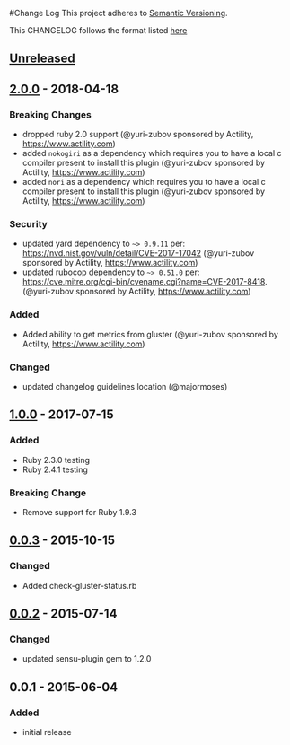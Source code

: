 #Change Log
This project adheres to [Semantic Versioning](http://semver.org/).

This CHANGELOG follows the format listed [here](https://github.com/sensu-plugins/community/blob/master/HOW_WE_CHANGELOG.md)

## [Unreleased]

## [2.0.0] - 2018-04-18
### Breaking Changes
- dropped ruby 2.0 support (@yuri-zubov sponsored by Actility, https://www.actility.com)
- added `nokogiri` as a dependency which requires you to have a local c compiler present to install this plugin (@yuri-zubov sponsored by Actility, https://www.actility.com)
- added `nori` as a dependency which requires you to have a local c compiler present to install this plugin (@yuri-zubov sponsored by Actility, https://www.actility.com)

### Security
- updated yard dependency to `~> 0.9.11` per: https://nvd.nist.gov/vuln/detail/CVE-2017-17042 (@yuri-zubov sponsored by Actility, https://www.actility.com)
- updated rubocop dependency to `~> 0.51.0` per: https://cve.mitre.org/cgi-bin/cvename.cgi?name=CVE-2017-8418. (@yuri-zubov sponsored by Actility, https://www.actility.com)

### Added
- Added ability to get metrics from gluster (@yuri-zubov sponsored by Actility, https://www.actility.com)

### Changed
- updated changelog guidelines location (@majormoses)

## [1.0.0] - 2017-07-15
### Added
- Ruby 2.3.0 testing
- Ruby 2.4.1 testing

### Breaking Change
- Remove support for Ruby 1.9.3

## [0.0.3] - 2015-10-15
### Changed
- Added check-gluster-status.rb

## [0.0.2] - 2015-07-14
### Changed
- updated sensu-plugin gem to 1.2.0

## 0.0.1 - 2015-06-04

### Added
- initial release

[Unreleased]: https://github.com/sensu-plugins/sensu-plugins-gluster/compare/2.0.0...HEAD
[2.0.0]: https://github.com/sensu-plugins/sensu-plugins-gluster/compare/1.0.0...2.0.0
[1.0.0]: https://github.com/sensu-plugins/sensu-plugins-gluster/compare/0.0.3...1.0.0
[0.0.3]: https://github.com/sensu-plugins/sensu-plugins-gluster/compare/0.0.2...0.0.3
[0.0.2]: https://github.com/sensu-plugins/sensu-plugins-gluster/compare/0.0.1...0.0.2
